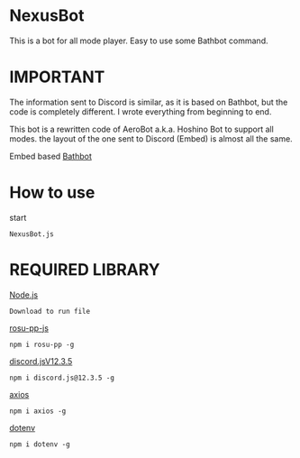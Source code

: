 # NexusBot
This is a bot for all mode player. Easy to use some Bathbot command.

# IMPORTANT
The information sent to Discord is similar, as it is based on Bathbot, but the code is completely different. I wrote everything from beginning to end.

This bot is a rewritten code of AeroBot a.k.a. Hoshino Bot to support all modes. the layout of the one sent to Discord (Embed) is almost all the same.

Embed based [Bathbot](https://github.com/MaxOhn/Bathbot)

# How to use

start 
```
NexusBot.js
```

# REQUIRED LIBRARY

[Node.js](https://nodejs.org/ja)
```
Download to run file
```

[rosu-pp-js](https://github.com/MaxOhn/rosu-pp-js)
```
npm i rosu-pp -g
```

[discord.jsV12.3.5](https://discord.js.org/#/)
```
npm i discord.js@12.3.5 -g
```

[axios](https://www.npmjs.com/package/axios)
```
npm i axios -g
```

[dotenv](https://github.com/motdotla/dotenv)
```
npm i dotenv -g
```


